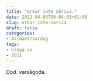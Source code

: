 ```yaml
---
title: "orkar inte skriva."
date: 2011-04-03T00:04:01+01:00
slug: orkar-inte-skriva
draft: false
categories:
- Allmänt/Vardag
tags:
- blogg.se
- 2011
---
```

Död. varsågoda.